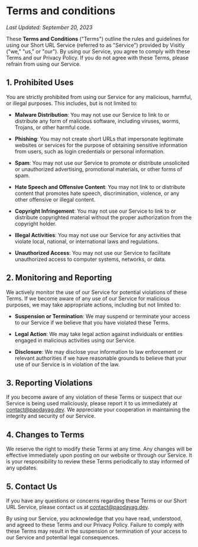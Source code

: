 # Terms and conditions

*Last Updated: September 20, 2023*

These **Terms and Conditions** ("Terms") outline the rules and guidelines for using our Short URL Service (referred to as "Service") provided by Visitly ("we," "us," or "our"). By using our Service, you agree to comply with these Terms and our Privacy Policy. If you do not agree with these Terms, please refrain from using our Service.

## 1. Prohibited Uses

You are strictly prohibited from using our Service for any malicious, harmful, or illegal purposes. This includes, but is not limited to:

- **Malware Distribution**: You may not use our Service to link to or distribute any form of malicious software, including viruses, worms, Trojans, or other harmful code.

- **Phishing**: You may not create short URLs that impersonate legitimate websites or services for the purpose of obtaining sensitive information from users, such as login credentials or personal information.

- **Spam**: You may not use our Service to promote or distribute unsolicited or unauthorized advertising, promotional materials, or other forms of spam.

- **Hate Speech and Offensive Content**: You may not link to or distribute content that promotes hate speech, discrimination, violence, or any other offensive or illegal content.

- **Copyright Infringement**: You may not use our Service to link to or distribute copyrighted material without the proper authorization from the copyright holder.

- **Illegal Activities**: You may not use our Service for any activities that violate local, national, or international laws and regulations.

- **Unauthorized Access**: You may not use our Service to facilitate unauthorized access to computer systems, networks, or data.

## 2. Monitoring and Reporting

We actively monitor the use of our Service for potential violations of these Terms. If we become aware of any use of our Service for malicious purposes, we may take appropriate actions, including but not limited to:

- **Suspension or Termination**: We may suspend or terminate your access to our Service if we believe that you have violated these Terms.

- **Legal Action**: We may take legal action against individuals or entities engaged in malicious activities using our Service.

- **Disclosure**: We may disclose your information to law enforcement or relevant authorities if we have reasonable grounds to believe that your use of our Service is in violation of the law.

## 3. Reporting Violations

If you become aware of any violation of these Terms or suspect that our Service is being used maliciously, please report it to us immediately at contact@paodayag.dev. We appreciate your cooperation in maintaining the integrity and security of our Service.

## 4. Changes to Terms

We reserve the right to modify these Terms at any time. Any changes will be effective immediately upon posting on our website or through our Service. It is your responsibility to review these Terms periodically to stay informed of any updates.

## 5. Contact Us

If you have any questions or concerns regarding these Terms or our Short URL Service, please contact us at contact@paodayag.dev.

By using our Service, you acknowledge that you have read, understood, and agreed to these Terms and our Privacy Policy. Failure to comply with these Terms may result in the suspension or termination of your access to our Service and potential legal consequences.